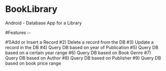 # BookLibrary
Android - Database App for a Library

#Features :-

#1)Add or Insert a Record
#2) Delete a record from the DB
#3) Update a record in the DB
#4) Query DB based on year of Publication
#5) Query DB based on a certain year range
#6) Query DB based on Book Genre
#7) Query DB based on Author
#8) Query DB based on Publisher
#9) Query DB based on book price range
